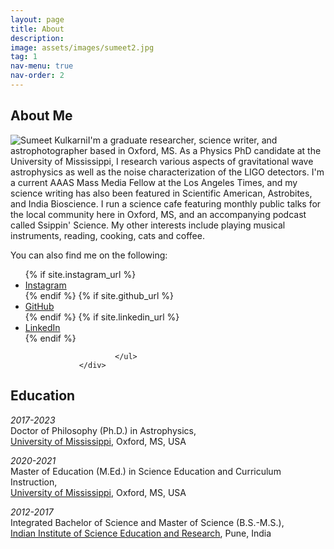 ```yaml
---
layout: page
title: About
description: 
image: assets/images/sumeet2.jpg
tag: 1
nav-menu: true
nav-order: 2
---
```


<!-- Main -->
<div id="main" class="alt" display:inline-block>

<!-- One -->
<section id="one">
        <div class="inner">

<!-- Content -->
<h2 id="content">About Me</h2>
<p><span class="image right"><img src="{% link assets/images/sumeet3.jpg %}" alt="Sumeet Kulkarni" class="profile-image-round" /></span>I'm a graduate researcher, science writer, and astrophotographer based in Oxford, MS. As a Physics PhD candidate at the University of Mississippi, I research various aspects of gravitational wave astrophysics as well as the noise characterization of the LIGO detectors. I'm a current AAAS Mass Media Fellow at the Los Angeles Times, and my science writing has also been featured in Scientific American, Astrobites, and India Bioscience. I run a science cafe featuring monthly public talks for the local community here in Oxford, MS, and an accompanying podcast called Ssippin' Science. My other interests include playing musical instruments, reading, cooking, cats and coffee.</p>


You can also find me on the following:
<br>

 <footer id="footer">
                <div class="inner">
                        <ul class="icons">
                                {% if site.instagram_url %}
                                <li><a href="{{ site.instagram_url }}" class="icon alt fa-instagram" target="_blank"><span class="label">Instagram</span></a></li>
                                {% endif %}
                                {% if site.github_url %}
                                <li><a href="{{ site.github_url }}" class="icon alt fa-github" target="_blank"><span class="label">GitHub</span></a></li>
                                {% endif %}
                                {% if site.linkedin_url %}
                                <li><a href="{{ site.linkedin_url }}" class="icon alt fa-linkedin" target="_blank"><span class="label">LinkedIn</span></a></li>
                                {% endif %}

                        </ul>
                </div>
</footer>

<!-- Education Section -->
<section id="education">
    <div class="inner"> <!-- Using 'inner' class for consistency if it provides padding/styling -->
        <h2 id="education-heading">Education</h2> <!-- Changed from h4 to h2 for better document structure -->
        <p>
            <i>2017-2023</i><br>
            Doctor of Philosophy (Ph.D.) in Astrophysics, <br>
            <a href="https://olemiss.edu/physics/" target="_blank" rel="noopener noreferrer">University of Mississippi</a>, Oxford, MS, USA
        </p>
        <p>
            <i>2020-2021</i><br>
            Master of Education (M.Ed.) in Science Education and Curriculum Instruction, <br>
            <a href="https://education.olemiss.edu/" target="_blank" rel="noopener noreferrer">University of Mississippi</a>, Oxford, MS, USA
        </p>
        <p>
            <i>2012-2017</i><br>
            Integrated Bachelor of Science and Master of Science (B.S.-M.S.), <br>
            <a href="https://www.iiserpune.ac.in/" target="_blank" rel="noopener noreferrer">Indian Institute of Science Education and Research</a>, Pune, India
        </p>
    </div>
</section>
